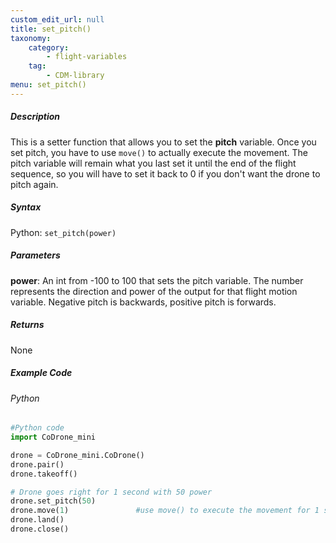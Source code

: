 ```yaml
---
custom_edit_url: null
title: set_pitch()
taxonomy:
    category:
        - flight-variables
    tag:
        - CDM-library
menu: set_pitch()
---
```


##### Description

This is a setter function that allows you to set the **pitch** variable. Once you set pitch, you have to use ```move()``` to actually execute the movement. The pitch variable will remain what you last set it until the end of the flight sequence, so you will have to set it back to 0 if you don't want the drone to pitch again.

##### Syntax
Python: ```set_pitch(power)```

##### Parameters

**power**: An int from -100 to 100 that sets the pitch variable.  The number represents the direction and power of the output for that flight motion variable. Negative pitch is backwards, positive pitch is forwards.

##### Returns

None

##### Example Code
###### Python
```python
#Python code
import CoDrone_mini

drone = CoDrone_mini.CoDrone()
drone.pair()
drone.takeoff()

# Drone goes right for 1 second with 50 power
drone.set_pitch(50)
drone.move(1)               #use move() to execute the movement for 1 second
drone.land()
drone.close()
```
